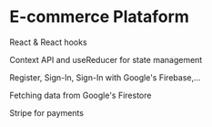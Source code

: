 # E-commerce Plataform

React & React hooks

Context API and useReducer for state management

Register, Sign-In, Sign-In with Google's Firebase,...

Fetching data from Google's Firestore

Stripe for payments
